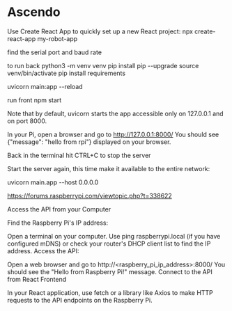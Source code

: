 # Ascendo

Use Create React App to quickly set up a new React project:
npx create-react-app my-robot-app

find the serial port and baud rate

to run back
python3 -m venv venv
pip install pip --upgrade
source venv/bin/activate
pip install requirements

uvicorn main:app --reload

run front
npm start

Note that by default, uvicorn starts the app accessible only on 127.0.0.1 and on port 8000.

In your Pi, open a browser and go to http://127.0.0.1:8000/ You should see {"message": "hello from rpi"} displayed on your browser.

Back in the terminal hit CTRL+C to stop the server

Start the server again, this time make it available to the entire network:

uvicorn main.app --host 0.0.0.0

https://forums.raspberrypi.com/viewtopic.php?t=338622 



Access the API from your Computer

Find the Raspberry Pi's IP address:

Open a terminal on your computer.
Use ping raspberrypi.local (if you have configured mDNS) or check your router's DHCP client list to find the IP address.
Access the API:

Open a web browser and go to http://<raspberry_pi_ip_address>:8000/
You should see the "Hello from Raspberry Pi!" message.
Connect to the API from React Frontend

In your React application, use fetch or a library like Axios to make HTTP requests to the API endpoints on the Raspberry Pi.
